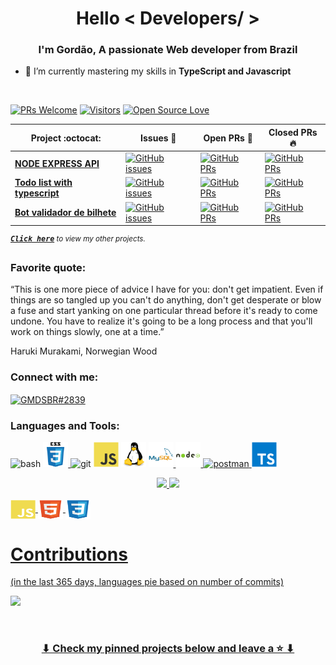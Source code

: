 <h1 align="center"> Hello < Developers/ ></h1>
<h3 align="center"> I'm Gordão, A passionate Web developer from Brazil</h3>

- 🌱 I’m currently mastering my skills in **TypeScript and Javascript**

 <br>

[![PRs Welcome](https://img.shields.io/badge/PRs-welcome-brightgreen.svg?style=flat&logo=github)](https://github.com/gordao-dev) [![Visitors](https://visitor-badge.glitch.me/badge?page_id=gordao-dev.visitor-badge)](https://github.com/gordao-dev) [![Open Source Love](https://badges.frapsoft.com/os/v2/open-source.svg?v=103)](https://github.com/gordao-dev)

|      Project :octocat:   |     Issues :bug:   | Open PRs :bell:  | Closed PRs :fire:  |
|-------------|-------------------|---|---|
| [**NODE EXPRESS API**](https://github.com/gordao-dev/NODE_EXPRESS_API) | [![GitHub issues](https://img.shields.io/github/issues/gordao-dev/NODE_EXPRESS_API?color=green&logo=github&style=flat)](https://github.com/gordao-dev/NODE_EXPRESS_API/issues) | [![GitHub PRs](https://img.shields.io/github/issues-pr/gordao-dev/NODE_EXPRESS_API?style=flat&logo=github)](https://github.com/gordao-dev/NODE_EXPRESS_API/pulls)  | [![GitHub PRs](https://img.shields.io/github/issues-pr-closed/gordao-dev/NODE_EXPRESS_API?style=flat&color=critical&logo=github)](https://github.com/gordao-dev/NODE_EXPRESS_API/pulls?q=is%3Apr+is%3Aclosed)  |
| [**Todo list with typescript**](https://github.com/gordao-dev/ListaDeTarefas) | [![GitHub issues](https://img.shields.io/github/issues/gordao-dev/ListaDeTarefas?color=green&logo=github&style=flat)](https://github.com/gordao-dev/ListaDeTarefas) | [![GitHub PRs](https://img.shields.io/github/issues-pr/gordao-dev/ListaDeTarefas?style=flat&logo=github)](https://github.com/gordao-dev/ListaDeTarefaspulls)  | [![GitHub PRs](https://img.shields.io/github/issues-pr-closed/gordao-dev/ListaDeTarefas?style=flat&color=critical&logo=github)](https://github.com/gordao-dev/ListaDeTarefas/pulls?q=is%3Apr+is%3Aclosed)  |
| [**Bot validador de bilhete**](https://github.com/gordao-dev/validador-bilhete-bot-telegram) | [![GitHub issues](https://img.shields.io/github/issues/gordao-dev/validador-bilhete-bot-telegram?color=green&logo=github&style=flat)](https://github.com/gordao-dev/validador-bilhete-bot-telegram/issues) | [![GitHub PRs](https://img.shields.io/github/issues-pr/gordao-dev/validador-bilhete-bot-telegram?style=flat&logo=github)](https://github.com/gordao-dev/validador-bilhete-bot-telegram/pulls)  | [![GitHub PRs](https://img.shields.io/github/issues-pr-closed/gordao-dev/validador-bilhete-bot-telegram?style=flat&color=critical&logo=github)](https://github.com/gordao-dev/validador-bilhete-bot-telegram/pulls?q=is%3Apr+is%3Aclosed)  |

<sup><kbd>***[Click here](https://github.com/gordao-dev?tab=repositories)***</kbd> *to view my other projects.</sup>* <br>

<h3 align="left"> Favorite quote:</h3>
<!-- <p>“I always did something I was a little not ready to do. I think that’s how you grow. When there’s that moment of ‘Wow, I’m not really sure I can do this,’ and you push through those moments, that’s when you have a breakthrough.” – Marissa Mayer</p> -->

<!-- 2022-02-23 -->
<p>“This is one more piece of advice I have for you: don't get impatient. Even if things are so tangled up you can't do anything, don't get desperate or blow a fuse and start yanking on one particular thread before it's ready to come undone. You have to realize it's going to be a
long process and that you'll work on things slowly, one at a time.”

Haruki Murakami, Norwegian Wood
</p>

<h3 align="left">Connect with me:</h3>
<p align="left">
<a href="https://discord.gg/GMDSBR#2839 
   target="blank"><img align="center" src="https://raw.githubusercontent.com/rahuldkjain/github-profile-readme-generator/master/src/images/icons/Social/discord.svg" alt="GMDSBR#2839" 
   height="30" width="40" /></a>
</p>

<h3 align="left">Languages and Tools:</h3>
<p align="left"> <img src="https://www.vectorlogo.zone/logos/gnu_bash/gnu_bash-icon.svg" alt="bash" width="40" height="40"/> </a> <a href="https://www.w3schools.com/css/" target="_blank"> <img src="https://raw.githubusercontent.com/devicons/devicon/master/icons/css3/css3-original-wordmark.svg" alt="css3" width="40" height="40"/> <a/> <img src="https://www.vectorlogo.zone/logos/git-scm/git-scm-icon.svg" alt="git" width="40" height="40"/> </a> <img src="https://raw.githubusercontent.com/devicons/devicon/master/icons/javascript/javascript-original.svg" alt="javascript" width="40" height="40"/> </a> <a href="https://www.linux.org/" target="_blank"> </a> <img src="https://raw.githubusercontent.com/devicons/devicon/master/icons/linux/linux-original.svg" alt="linux" width="40" height="40"/> </a> <a href="https://www.mysql.com/" target="_blank"> <img src="https://raw.githubusercontent.com/devicons/devicon/master/icons/mysql/mysql-original-wordmark.svg" alt="mysql" width="40" height="40"/> </a> <a href="https://nodejs.org" target="_blank"> <img src="https://raw.githubusercontent.com/devicons/devicon/master/icons/nodejs/nodejs-original-wordmark.svg" alt="nodejs" width="40" height="40"/> </a> <a href="https://postman.com" target="_blank"> <img src="https://www.vectorlogo.zone/logos/getpostman/getpostman-icon.svg" alt="postman" width="40" height="40"/> </a> <a href="https://www.python.org" target="_blank"> </a> <a href="https://www.typescriptlang.org/" target="_blank"> <img src="https://raw.githubusercontent.com/devicons/devicon/master/icons/typescript/typescript-original.svg" alt="typescript" width="40" height="40"/>                                      
		
<div align="center"
  <a href="https://github.com/gordao-dev">
  <img height="180em" src="https://github-readme-stats.vercel.app/api?username=gordao-dev&show_icons=true&theme=dracula&include_all_commits=true&count_private=true"/>
  <img height="180em" src="https://github-readme-stats.vercel.app/api/top-langs/?username=gordao-dev&layout=compact&langs_count=7&theme=dracula"/>
</div>
<div style="display: inline_block"><br>
  <img align="center" alt="Rafa-Js" height="30" width="40" src="https://raw.githubusercontent.com/devicons/devicon/master/icons/javascript/javascript-plain.svg">
  <img align="center" alt="Rafa-HTML" height="30" width="40" src="https://raw.githubusercontent.com/devicons/devicon/master/icons/html5/html5-original.svg">
  <img align="center" alt="Rafa-CSS" height="30" width="40" src="https://raw.githubusercontent.com/devicons/devicon/master/icons/css3/css3-original.svg">
  

<!-- <p align="center"> 
  <img width="600em" src="https://github-readme-stats.vercel.app/api/top-langs/?username=somekindofwallflower&layout=compact&langs_count=999&include_all_commits=true&hide_progress=true&hide_border=true&theme=radical&hide=">
</p> -->

# Contributions
(in the last 365 days, languages pie based on number of commits)

![](./profile-3d-contrib/profile-night-green.svg)

<br/>
<h3 align="center">
	⬇ Check my pinned projects below and leave a ⭐️ ⬇
</h3>
